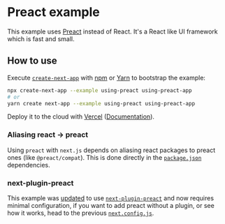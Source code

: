 # Preact example

This example uses [Preact](https://github.com/preactjs/preact) instead of React. It's a React like UI framework which is fast and small.

## How to use

Execute [`create-next-app`](https://github.com/vercel/next.js/tree/canary/packages/create-next-app) with [npm](https://docs.npmjs.com/cli/init) or [Yarn](https://yarnpkg.com/lang/en/docs/cli/create/) to bootstrap the example:

```bash
npx create-next-app --example using-preact using-preact-app
# or
yarn create next-app --example using-preact using-preact-app
```

Deploy it to the cloud with [Vercel](https://vercel.com/new?utm_source=github&utm_medium=readme&utm_campaign=next-example) ([Documentation](https://nextjs.org/docs/deployment)).

### Aliasing react -> preact

Using `preact` with `next.js` depends on aliasing react packages to preact ones (like `@preact/compat`). This is done directly in the [`package.json`](./package.json) dependencies.

### next-plugin-preact

This example was [updated](https://github.com/vercel/next.js/pull/18588) to use [`next-plugin-preact`](https://github.com/preactjs/next-plugin-preact) and now requires minimal configuration, if you want to add preact without a plugin, or see how it works, head to the previous [`next.config.js`](https://github.com/vercel/next.js/blob/629884af7d3ced97b8c2ec7aebdfb1a3a5d808f0/examples/using-preact/next.config.js).
